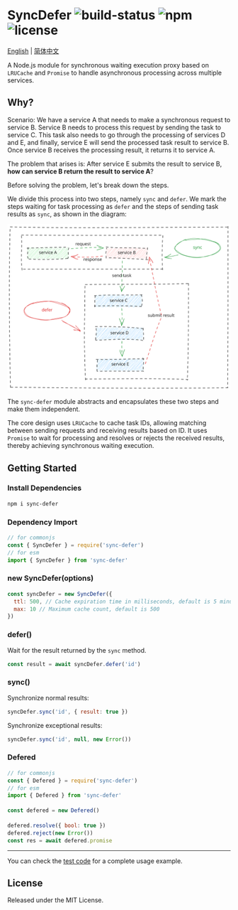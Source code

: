 # SyncDefer ![build-status](https://github.com/chakhsu/sync-defer/actions/workflows/ci.yml/badge.svg) ![npm](https://img.shields.io/npm/v/sync-defer) ![license](https://img.shields.io/npm/l/sync-defer)

[English](./README.md) | [简体中文](./README_CN.md)

A Node.js module for synchronous waiting execution proxy based on `LRUCache` and `Promise` to handle asynchronous processing across multiple services.

## Why?

Scenario: We have a service A that needs to make a synchronous request to service B. Service B needs to process this request by sending the task to service C. This task also needs to go through the processing of services D and E, and finally, service E will send the processed task result to service B. Once service B receives the processing result, it returns it to service A.

The problem that arises is: After service E submits the result to service B, **how can service B return the result to service A**?

Before solving the problem, let's break down the steps.

We divide this process into two steps, namely `sync` and `defer`. We mark the steps waiting for task processing as `defer` and the steps of sending task results as `sync`, as shown in the diagram:

![sync-defer](./docs/sync-defer.svg)

The `sync-defer` module abstracts and encapsulates these two steps and make them independent.

The core design uses `LRUCache` to cache task IDs, allowing matching between sending requests and receiving results based on ID. It uses `Promise` to wait for processing and resolves or rejects the received results, thereby achieving synchronous waiting execution.

## Getting Started

### Install Dependencies

```sh
npm i sync-defer
```

### Dependency Import

```js
// for commonjs
const { SyncDefer } = require('sync-defer')
// for esm
import { SyncDefer } from 'sync-defer'
```

### new SyncDefer(options)

```js
const syncDefer = new SyncDefer({
  ttl: 500, // Cache expiration time in milliseconds, default is 5 minutes
  max: 10 // Maximum cache count, default is 500
})
```

### defer()

Wait for the result returned by the `sync` method.

```js
const result = await syncDefer.defer('id')
```

### sync()

Synchronize normal results:

```js
syncDefer.sync('id', { result: true })
```

Synchronize exceptional results:

```js
syncDefer.sync('id', null, new Error())
```

### Defered

```js
// for commonjs
const { Defered } = require('sync-defer')
// for esm
import { Defered } from 'sync-defer'

const defered = new Defered()

defered.resolve({ bool: true })
defered.reject(new Error())
const res = await defered.promise
```

---

You can check the [test code](./test/index.test.ts) for a complete usage example.

## License

Released under the MIT License.
